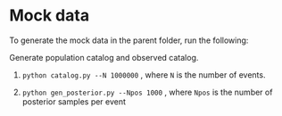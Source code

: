 # Mock data

To generate the mock data in the parent folder, run the following:

Generate population catalog and observed catalog.
1. `python catalog.py --N 1000000`
, where `N` is the number of events.

2. `python gen_posterior.py --Npos 1000`
, where `Npos` is the number of posterior samples per event

